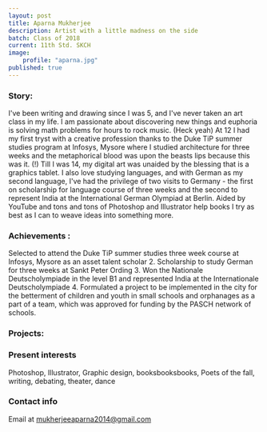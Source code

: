 ```yaml
---
layout: post
title: Aparna Mukherjee
description: Artist with a little madness on the side
batch: Class of 2018
current: 11th Std. SKCH
image: 
    profile: "aparna.jpg"
published: true
---
```

### Story: 

I've been writing and drawing since I was 5, and I've never taken an art class in my life. I am passionate about discovering new things and euphoria is solving math problems for hours to rock music. (Heck yeah) 
At 12 I had my first tryst with a creative profession thanks to the Duke TiP summer studies program at Infosys, Mysore where I studied architecture for three weeks and the metaphorical blood was upon the beasts lips because this was it. (!)
Till I was 14, my digital art was unaided by the blessing that is a graphics tablet. 
I also love studying languages, and with German as my second language, I've had the privilege of two visits to Germany - the first on scholarship for language course of three weeks and the second to represent India at the International German Olympiad at Berlin. 
Aided by YouTube and tons and tons of Photoshop and Illustrator help books I try as best as I can to weave ideas into something more.

### Achievements : 

Selected to attend the Duke TiP summer studies three week course at Infosys, Mysore as an asset talent scholar 
2. Scholarship to study German for three weeks at Sankt Peter Ording
3. Won the Nationale Deutscholympiade in the level B1 and represented India at the Internationale Deutscholympiade
4. Formulated a project to be implemented in the city for the betterment of children and youth in small schools and orphanages as a part of a team, which was approved for funding by the PASCH network of schools.

### Projects: 


### Present interests

Photoshop, Illustrator, Graphic design, booksbooksbooks, Poets of the fall, writing, debating, theater, dance

### Contact info

Email at mukherjeeaparna2014@gmail.com

